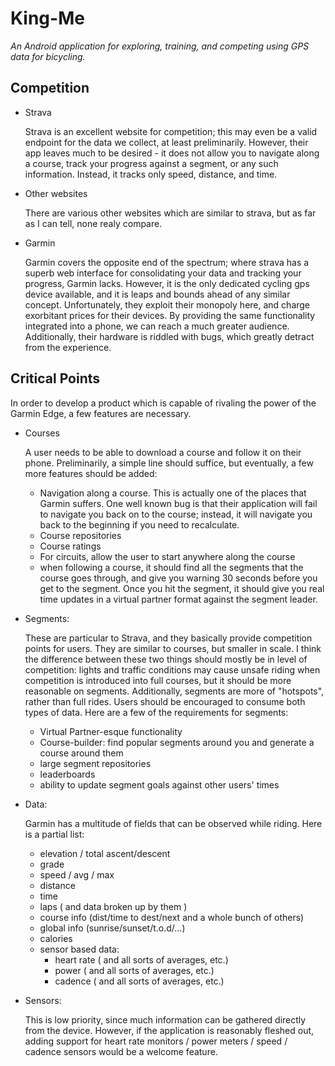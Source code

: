 # King-Me


_An Android application for exploring, training, and competing using GPS data
    for bicycling._

## Competition


- Strava

  Strava is an excellent website for competition; this may even be a valid
  endpoint for the data we collect, at least preliminarily. However, their app
  leaves much to be desired - it does not allow you to navigate along a course,
  track your progress against a segment, or any such information. Instead, it
  tracks only speed, distance, and time.

- Other websites

  There are various other websites which are similar to strava, but as far as
  I can tell, none realy compare.

- Garmin

  Garmin covers the opposite end of the spectrum; where strava has a superb web
  interface for consolidating your data and tracking your progress, Garmin
  lacks. However, it is the only dedicated cycling gps device available, and it
  is leaps and bounds ahead of any similar concept. Unfortunately, they exploit
  their monopoly here, and charge exorbitant prices for their devices. By
  providing the same functionality integrated into a phone, we can reach a
  much greater audience. Additionally, their hardware is riddled with bugs,
  which greatly detract from the experience.

## Critical Points

In order to develop a product which is capable of rivaling the power of the
Garmin Edge, a few features are necessary.

- Courses

  A user needs to be able to download a course and follow it on their phone.
  Preliminarily, a simple line should suffice, but eventually, a few more
  features should be added:
    - Navigation along a course.
      This is actually one of the places that Garmin suffers. One well known
      bug is that their application will fail to navigate you back on to the
      course; instead, it will navigate you back to the beginning if you need
      to recalculate.
    - Course repositories
    - Course ratings
    - For circuits, allow the user to start anywhere along the course
    - when following a course, it should find all the segments that the course
      goes through, and give you warning 30 seconds before you get to the
      segment. Once you hit the segment, it should give you real time updates
      in a virtual partner format against the segment leader.

- Segments:

  These are particular to Strava, and they basically provide competition points
  for users. They are similar to courses, but smaller in scale. I think the
  difference between these two things should mostly be in level of competition:
  lights and traffic conditions may cause unsafe riding when competition is
  introduced into full courses, but it should be more reasonable on segments.
  Additionally, segments are more of "hotspots", rather than full rides. Users
  should be encouraged to consume both types of data. Here are a few of the
  requirements for segments:
    - Virtual Partner-esque functionality
    - Course-builder: find popular segments around you and generate a course
      around them
    - large segment repositories
    - leaderboards
    - ability to update segment goals against other users' times

- Data:

  Garmin has a multitude of fields that can be observed while riding. Here is
  a partial list:
    - elevation / total ascent/descent
    - grade
    - speed / avg / max
    - distance
    - time
    - laps ( and data broken up by them )
    - course info (dist/time to dest/next and a whole bunch of others)
    - global info (sunrise/sunset/t.o.d/...)
    - calories
    - sensor based data:
        - heart rate ( and all sorts of averages, etc.)
        - power ( and all sorts of averages, etc.)
        - cadence ( and all sorts of averages, etc.)

- Sensors:

  This is low priority, since much information can be gathered directly from
  the device. However, if the application is reasonably fleshed out, adding
  support for heart rate monitors / power meters / speed / cadence sensors
  would be a welcome feature.
